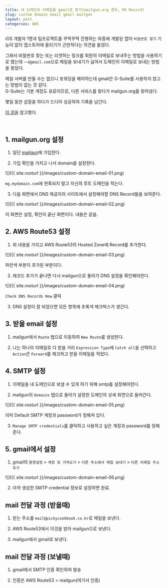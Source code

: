 ```yaml
---
title: 내 도메인의 이메일을 gmail로 받기(mailgun.org 경유, MX Record)
slug: custom domain email gmail mailgun
layout: post
categories: AWS
---
```


iOS 개발자 1명과 팀프로젝트를 꾸역꾸역 진행하는 와중에 개발된 앱이 `비밀번호 찾기` 기능이 없이 앱스토어에 올리기가 곤란하다는 의견을 들었다.  

그래서 비밀번호 찾는 또는 리셋하는 링크를 회원의 이메일로 보내주는 방법을 사용하기로 했는데 `~~@gmail.com`으로 메일을 보내기가 싫어서 도메인의 이메일로 보내는 방법을 찾았다.  

메일 서버를 만들 수는 없으니 포워딩을 해야하는데 gmail은 G-Suite를 사용하지 않고는 방법이 없는 것 같다.  
G-Suite는 기본 계정도 유료이므로, 다른 서비스를 찾다가 mailgun.org를 찾아냈다.

몇일 동안 삽질을 하다가 드디어 성공하여 기록을 남긴다.

[이 글을](http://subin.kim/2829) 참고했다.



<br>

## 1. mailgun.org 설정

1) 일단 [mailgun](https://www.mailgun.com/)에 가입한다. 

2) 가입 확인을 거치고 나서 domain을 설정한다.

![]({{ site.rooturl }}/images/custom-domain-email-01.png)

`mg.mydomain.com`에 현혹되지 말고 자신의 루트 도메인을 적는다.  

3) 다음 화면에서 DNS 제공자의 사이트에서 설정해야할 DNS Record들을 보여준다.

![]({{ site.rooturl }}/images/custom-domain-email-02.png)

이 화면은 설정, 확인이 끝난 화면이다. 내용은 같음.



## 2. AWS Route53 설정

1) 위 내용을 가지고 AWS Route53의 Hosted Zone에 Record를 추가한다.

![]({{ site.rooturl }}/images/custom-domain-email-03.png)

파란색 부분이 추가된 부분이다.

2) 레코드 추가가 끝나면 다시 mailgun으로 돌아가 DNS 설정을 확인해야한다.

![]({{ site.rooturl }}/images/custom-domain-email-04.png)

`Check DNS Records Now` 클릭

3) DNS 설정이 잘 되었으면 모든 항목에 초록색 체크박스가 생긴다.



## 3. 받을 email 설정

1) mailgun에서 `Route` 탭으로 이동하여 `New Route`를 생성한다.

2) 나는 하나의 이메일로 다 받을 거라 `Expression Type`에 `Catch all`을 선택하고 `Action`은 `Forward`를 체크하고 받을 이메일을 적었다.



## 4. SMTP 설정

1) 이메일을 내 도메인으로 보낼 수 있게 하기 위해 smtp를 설정해야한다.

2) mailgun의 `Domains` 탭으로 돌아가 설정한 도메인의 상세 화면으로 들어간다.

![]({{ site.rooturl }}/images/custom-domain-email-05.png)

이미 Default SMTP 계정과 password가 정해져 있다.

3) `Manage SMTP credentials`를 클릭하고 사용하고 싶은 계정과 password를 정해준다.



## 5. gmail에서 설정

1) gmail의 `환경설정` > `계정 및 가져오기` > `다른 주소에서 메일 보내기` > `다른 이메일 주소 추가`

![]({{ site.rooturl }}/images/custom-domain-email-06.png)

2) 아까 생성한 SMTP credential 정보로 설정하면 완료.





## mail 전달 과정 (받을때)

1) 받는 주소를 `mail@pickycookbook.co.kr`로 메일을 보낸다.

2) AWS Route53에서 이것을 받아 mailgun으로 보낸다.

3) mailgun에서 gmail로 보낸다.



## mail 전달 과정 (보낼때)

1) gmail에서 SMTP 인증 확인하여 발송

2) 인증은 AWS Route53 > mailgun(여기서 인증)


